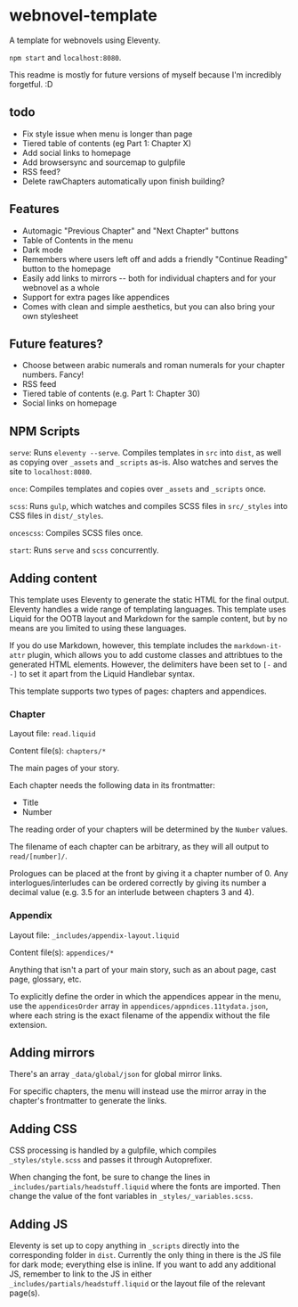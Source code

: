 # webnovel-template

A template for webnovels using Eleventy.

`npm start` and `localhost:8080`.

This readme is mostly for future versions of myself because I'm incredibly forgetful. :D

## todo

* Fix style issue when menu is longer than page
* Tiered table of contents (eg Part 1: Chapter X)
* Add social links to homepage
* Add browsersync and sourcemap to gulpfile
* RSS feed?
* Delete rawChapters automatically upon finish building?

## Features

* Automagic "Previous Chapter" and "Next Chapter" buttons
* Table of Contents in the menu
* Dark mode
* Remembers where users left off and adds a friendly "Continue Reading" button to the homepage
* Easily add links to mirrors -- both for individual chapters and for your webnovel as a whole
* Support for extra pages like appendices
* Comes with clean and simple aesthetics, but you can also bring your own stylesheet

## Future features?

* Choose between arabic numerals and roman numerals for your chapter numbers. Fancy!
* RSS feed
* Tiered table of contents (e.g. Part 1: Chapter 30)
* Social links on homepage

## NPM Scripts

`serve`: Runs `eleventy --serve`. Compiles templates in `src` into `dist`, as well as copying over `_assets` and `_scripts` as-is. Also watches and serves the site to `localhost:8080`.

`once`: Compiles templates and copies over `_assets` and `_scripts` once.

`scss`: Runs `gulp`, which watches and compiles SCSS files in `src/_styles` into CSS files in `dist/_styles`.

`oncescss`: Compiles SCSS files once.

`start`: Runs `serve` and `scss` concurrently.

## Adding content

This template uses Eleventy to generate the static HTML for the final output. Eleventy handles a wide range of templating languages. This template uses Liquid for the OOTB layout and Markdown for the sample content, but by no means are you limited to using these languages.

If you do use Markdown, however, this template includes the `markdown-it-attr` plugin, which allows you to add custome classes and attribtues to the generated HTML elements. However, the delimiters have been set to `[-` and `-]` to set it apart from the Liquid Handlebar syntax.

This template supports two types of pages: chapters and appendices.

### Chapter

Layout file: `read.liquid`

Content file(s): `chapters/*`

The main pages of your story.

Each chapter needs the following data in its frontmatter:

* Title
* Number

The reading order of your chapters will be determined by the `Number` values.

The filename of each chapter can be arbitrary, as they will all output to `read/[number]/`.

Prologues can be placed at the front by giving it a chapter number of 0. Any interlogues/interludes can be ordered correctly by giving its number a decimal value (e.g. 3.5 for an interlude between chapters 3 and 4).

### Appendix

Layout file: `_includes/appendix-layout.liquid`

Content file(s): `appendices/*`

Anything that isn't a part of your main story, such as an about page, cast page, glossary, etc.

To explicitly define the order in which the appendices appear in the menu, use the `appendicesOrder` array in `appendices/appndices.11tydata.json`, where each string is the exact filename of the appendix without the file extension.

## Adding mirrors

There's an array `_data/global/json` for global mirror links.

For specific chapters, the menu will instead use the mirror array in the chapter's frontmatter to generate the links.

## Adding CSS

CSS processing is handled by a gulpfile, which compiles `_styles/style.scss` and passes it through Autoprefixer.

When changing the font, be sure to change the lines in `_includes/partials/headstuff.liquid` where the fonts are imported. Then change the value of the font variables in `_styles/_variables.scss`.

## Adding JS

Eleventy is set up to copy anything in `_scripts` directly into the corresponding folder in `dist`. Currently the only thing in there is the JS file for dark mode; everything else is inline. If you want to add any additional JS, remember to link to the JS in either `_includes/partials/headstuff.liquid` or the layout file of the relevant page(s).
